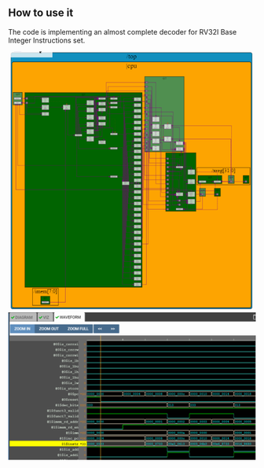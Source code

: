 ## How to use it
The code is implementing an almost complete decoder for RV32I Base Integer Instructions set.

![alt text](https://github.com/RISCV-MYTH-WORKSHOP/riscv_myth_workshop_dec20-razvanionescu-77/blob/master/13_RV_Complete_Instruction_Decoder/RV_Complete_Instruction_Decode_Diagram.PNG "Diagram")
![alt text](https://github.com/RISCV-MYTH-WORKSHOP/riscv_myth_workshop_dec20-razvanionescu-77/blob/master/13_RV_Complete_Instruction_Decoder/RV_Complete_Instruction_Decode_Waveform.PNG "Waveform")

